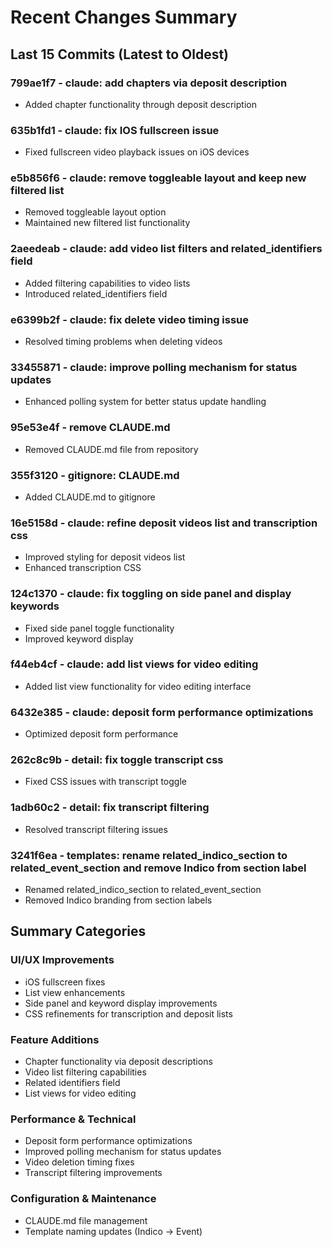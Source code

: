 # Recent Changes Summary

## Last 15 Commits (Latest to Oldest)

### 799ae1f7 - claude: add chapters via deposit description
- Added chapter functionality through deposit description

### 635b1fd1 - claude: fix IOS fullscreen issue
- Fixed fullscreen video playback issues on iOS devices

### e5b856f6 - claude: remove toggleable layout and keep new filtered list
- Removed toggleable layout option
- Maintained new filtered list functionality

### 2aeedeab - claude: add video list filters and related_identifiers field
- Added filtering capabilities to video lists
- Introduced related_identifiers field

### e6399b2f - claude: fix delete video timing issue
- Resolved timing problems when deleting videos

### 33455871 - claude: improve polling mechanism for status updates
- Enhanced polling system for better status update handling

### 95e53e4f - remove CLAUDE.md
- Removed CLAUDE.md file from repository

### 355f3120 - gitignore: CLAUDE.md
- Added CLAUDE.md to gitignore

### 16e5158d - claude: refine deposit videos list and transcription css
- Improved styling for deposit videos list
- Enhanced transcription CSS

### 124c1370 - claude: fix toggling on side panel and display keywords
- Fixed side panel toggle functionality
- Improved keyword display

### f44eb4cf - claude: add list views for video editing
- Added list view functionality for video editing interface

### 6432e385 - claude: deposit form performance optimizations
- Optimized deposit form performance

### 262c8c9b - detail: fix toggle transcript css
- Fixed CSS issues with transcript toggle

### 1adb60c2 - detail: fix transcript filtering
- Resolved transcript filtering issues

### 3241f6ea - templates: rename related_indico_section to related_event_section and remove Indico from section label
- Renamed related_indico_section to related_event_section
- Removed Indico branding from section labels

## Summary Categories

### UI/UX Improvements
- iOS fullscreen fixes
- List view enhancements
- Side panel and keyword display improvements
- CSS refinements for transcription and deposit lists

### Feature Additions
- Chapter functionality via deposit descriptions
- Video list filtering capabilities
- Related identifiers field
- List views for video editing

### Performance & Technical
- Deposit form performance optimizations
- Improved polling mechanism for status updates
- Video deletion timing fixes
- Transcript filtering improvements

### Configuration & Maintenance
- CLAUDE.md file management
- Template naming updates (Indico → Event)